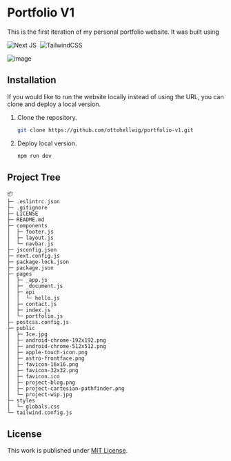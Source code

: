 # Portfolio V1

This is the first iteration of my personal portfolio website. It was built using
  
![Next JS](https://img.shields.io/badge/Next-black?style=for-the-badge&logo=next.js&logoColor=white)&nbsp;
![TailwindCSS](https://img.shields.io/badge/tailwindcss-%2338B2AC.svg?style=for-the-badge&logo=tailwind-css&logoColor=white)

![image](https://github.com/ottohellwig/portfolio-v1/assets/105997582/d2f1f2b7-243e-40c5-a446-ea88604a9754)

## Installation

If you would like to run the website locally instead of using the URL, you can clone and deploy a local version.

1. Clone the repository.
   
   ```sh
   git clone https://github.com/ottohellwig/portfolio-v1.git
   ```

2. Deploy local version.

   ```sh
   npm run dev
   ```

## Project Tree

```
📦 
├─ .eslintrc.json
├─ .gitignore
├─ LICENSE
├─ README.md
├─ components
│  ├─ footer.js
│  ├─ layout.js
│  └─ navbar.js
├─ jsconfig.json
├─ next.config.js
├─ package-lock.json
├─ package.json
├─ pages
│  ├─ _app.js
│  ├─ _document.js
│  ├─ api
│  │  └─ hello.js
│  ├─ contact.js
│  ├─ index.js
│  └─ portfolio.js
├─ postcss.config.js
├─ public
│  ├─ Ice.jpg
│  ├─ android-chrome-192x192.png
│  ├─ android-chrome-512x512.png
│  ├─ apple-touch-icon.png
│  ├─ astro-frontface.png
│  ├─ favicon-16x16.png
│  ├─ favicon-32x32.png
│  ├─ favicon.ico
│  ├─ project-blog.png
│  ├─ project-cartesian-pathfinder.png
│  └─ project-wip.jpg
├─ styles
│  └─ globals.css
└─ tailwind.config.js
```

## License

This work is published under [MIT License][license].

[license]: https://github.com/ottohellwig/portfolio-v1/blob/master/LICENSE
